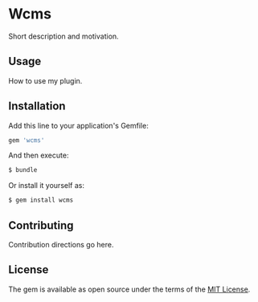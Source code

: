 # Wcms
Short description and motivation.

## Usage
How to use my plugin.

## Installation
Add this line to your application's Gemfile:

```ruby
gem 'wcms'
```

And then execute:
```bash
$ bundle
```

Or install it yourself as:
```bash
$ gem install wcms
```

## Contributing
Contribution directions go here.

## License
The gem is available as open source under the terms of the [MIT License](http://opensource.org/licenses/MIT).
